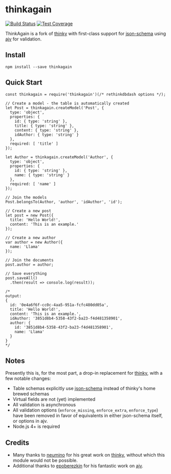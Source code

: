 # thinkagain
[![Build Status](https://travis-ci.org/mbroadst/thinkagain.svg?branch=master)](https://travis-ci.org/mbroadst/thinkagain)
[![Test Coverage](https://codeclimate.com/github/mbroadst/thinkagain/badges/coverage.svg)](https://codeclimate.com/github/mbroadst/thinkagain/coverage)

ThinkAgain is a fork of [thinky](http://justonepixel.com/thinky/) with first-class support for [json-schema](json-schema.org) using [ajv](https://github.com/epoberezkin/ajv) for validation.

## Install
```
npm install --save thinkagain
```

## Quick Start
```
const thinkagain = require('thinkagain')(/* rethinkdbdash options */);

// Create a model - the table is automatically created
let Post = thinkagain.createModel('Post', {
  type: 'object',
  properties: {
    id: { type: 'string' },
    title: { type: 'string' },
    content: { type: 'string' },
    idAuthor: { type: 'string' }
  },
  required: [ 'title' ]
});

let Author = thinkagain.createModel('Author', {
  type: 'object',
  properties: {
    id: { type: 'string' },
    name: { type: 'string' }
  },
  required: [ 'name' ]
});

// Join the models
Post.belongsTo(Author, 'author', 'idAuthor', 'id');

// Create a new post
let post = new Post({
  title: 'Hello World!',
  content: 'This is an example.'
});

// Create a new author
var author = new Author({
  name: 'Llama'
});

// Join the documents
post.author = author;

// Save everything
post.saveAll()
  .then(result => console.log(result));

/*
output:
{
  id: '0e4a6f6f-cc0c-4aa5-951a-fcfc480dd05a',
  title: 'Hello World!',
  content: 'This is an example.',
  idAuthor: '3851d8b4-5358-43f2-ba23-f4d481358901',
  author: {
    id: '3851d8b4-5358-43f2-ba23-f4d481358901',
    name: 'Llama'
  }
}
*/
```

## Notes

Presently this is, for the most part, a drop-in replacement for [thinky](http://justonepixel.com/thinky/), with a few notable changes:
* Table schemas explicitly use [json-schema](http://json-schema.org/) instead of thinky's home brewed schemas
* Virtual fields are not (yet) implemented
* All validation is asynchronous
* All validation options (`enforce_missing`, `enforce_extra`, `enforce_type`) have been removed in favor of equivalents in either json-schema itself, or options in ajv.
* Node.js 4+ is required

## Credits

* Many thanks to [neumino](https://github.com/neumino) for his great work on [thinky](http://justonepixel.com/thinky/), without which this module would not be possible.
* Additional thanks to [epoberezkin](https://github.com/epoberezkin) for his fantastic work on [ajv](https://github.com/epoberezkin/ajv).

